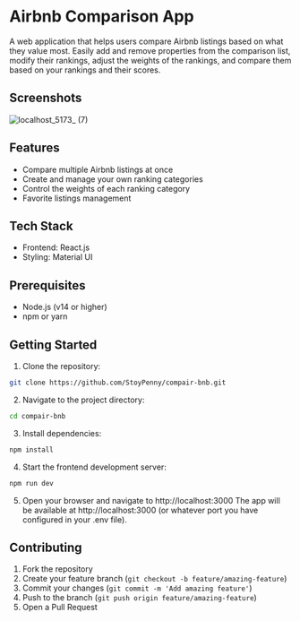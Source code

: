 # Airbnb Comparison App

A web application that helps users compare Airbnb listings based on what they value most. Easily add and remove properties from the comparison list, modify their rankings, adjust the weights of the rankings, and compare them based on your rankings and their scores.

## Screenshots
![localhost_5173_ (7)](https://github.com/user-attachments/assets/9a1d3647-c40f-46a2-8d0a-d8065175b66b)


## Features

- Compare multiple Airbnb listings at once
- Create and manage your own ranking categories
- Control the weights of each ranking category
- Favorite listings management

## Tech Stack

- Frontend: React.js
- Styling: Material UI


## Prerequisites

- Node.js (v14 or higher)
- npm or yarn

## Getting Started

1. Clone the repository:
```bash
git clone https://github.com/StoyPenny/compair-bnb.git
```

2. Navigate to the project directory:
```bash
cd compair-bnb
```

3. Install dependencies:
```bash
npm install
```

4. Start the frontend development server:
```bash
npm run dev
```

5. Open your browser and navigate to http://localhost:3000
The app will be available at http://localhost:3000 (or whatever port you have configured in your .env file).


## Contributing
1. Fork the repository
2. Create your feature branch (`git checkout -b feature/amazing-feature`)
3. Commit your changes (`git commit -m 'Add amazing feature'`)
4. Push to the branch (`git push origin feature/amazing-feature`)
5. Open a Pull Request

